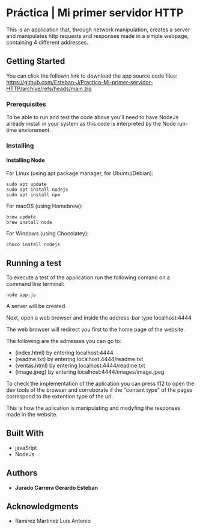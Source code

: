 # Práctica | Mi primer servidor HTTP

This is an application that, through network manipulation, creates a server and manipulates http requests and responses made in a simple webpage, containing 4 different addresses.

## Getting Started

You can click the followin link to download the app source code files: https://github.com/Esteban-J/Practica-Mi-primer-servidor-HTTP/archive/refs/heads/main.zip

### Prerequisites

To be able to run and test the code above you'll need to have NodeJs already install in your system as this code is interpreted by the Node run-time enviorement.


### Installing

#### Installing Node

For Linux (using apt package manager, for Ubuntu/Debian):
```
sudo apt update
sudo apt install nodejs
sudo apt install npm
```

For macOS (using Homebrew):
```
brew update
brew install node
```

For Windows (using Chocolatey):
```
choco install nodejs
```

## Running a test
To execute  a test of the application run the following comand on a command line terminal:
```
node app.js
```
A server will be created.

Next, open a web browser and inside the address-bar type localhost:4444

The web browser will redirect you first to the home page of the website.

The following are the adrresses you can go to:

* (index.html) by entering localhost:4444
* (readme.txt) by entering localhost:4444/readme.txt
* (ventas.html) by entering localhost:4444/readme.txt
* (image.jpeg) by entering localhost:4444/images/image.jpeg

To check the implementation of the aplication you can press f12 to open the dev tools of the browser and corroborate if the "content type" of the pages correspond to the extention type of the url.
  
This is how the aplication is manipulating and modyfing the responses made in the website.
 

## Built With

* javaSript
* NodeJs

## Authors

* **Jurado Carrera Gerardo Esteban**

## Acknowledgments

* Ramírez Martínez Luis Antonio

